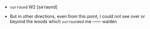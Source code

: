- `surround` W2 [səˈraʊnd]



-  But in other directions, even from this point, I could not see over or beyond the woods which `surrounded` me —— walden